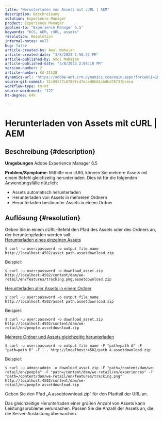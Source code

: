 ```yaml
---
title: "Herunterladen von Assets mit cURL | AEM"
description: Beschreibung
solution: Experience Manager
product: Experience Manager
applies-to: "Experience Manager 6.5"
keywords: "KCS, AEM, cURL, assets"
resolution: Resolution
internal-notes: null
bug: false
article-created-by: Amol Mahajan
article-created-date: "3/8/2023 1:58:32 PM"
article-published-by: Amol Mahajan
article-published-date: "3/8/2023 2:04:10 PM"
version-number: 2
article-number: KA-21528
dynamics-url: "https://adobe-ent.crm.dynamics.com/main.aspx?forceUCI=1&pagetype=entityrecord&etn=knowledgearticle&id=dc8a114f-b9bd-ed11-83ff-6045bd006268"
source-git-commit: 31c09277c8789fc47eced0b62a6dbd7873fbceca
workflow-type: tm+mt
source-wordcount: '127'
ht-degree: 64%

---
```


# Herunterladen von Assets mit cURL | AEM

## Beschreibung {#description}

<b>Umgebungen</b>
Adobe Experience Manager 6.5


<b>Problem/Symptome:</b>
Mithilfe von cURL können Sie mehrere Assets mit einem Befehl gleichzeitig herunterladen. Dies ist für die folgenden Anwendungsfälle nützlich:

- Assets automatisch herunterladen
- Herunterladen von Assets in mehreren Ordnern
- Herunterladen bestimmter Assets in einem Ordner



## Auflösung {#resolution}

Geben Sie in einem cURL-Befehl den Pfad des Assets oder des Ordners an, der heruntergeladen werden soll.<br>
<u>Herunterladen eines einzelnen Assets</u>


```
$ curl -u user:password -o output file name http://localhost:4502/asset path.assetdownload.zip
```


Beispiel:


```
$ curl -u user:password -o download_asset.zip http://localhost:4502/content/dam/we-retail/en/features/tracking.png.assetdownload.zip
```


<u>Herunterladen aller Assets in einem Ordner</u>


```
$ curl -u user:password -o output file name http://localhost:4502/asset path.assetdownload.zip
```


Beispiel:


```
$ curl -u user:password -o download_asset.zip http://localhost:4502/content/dam/we-retail/en/people.assetdownload.zip
```


<u>Mehrere Ordner und Assets gleichzeitig herunterladen</u>


```
$ curl -u user:password -o output file name -F "path=path A" -F "path=path B" -F ... http://localhost:4502/path A.assetdownload.zip
```


Beispiel:


```
$ curl -u admin:admin -o download_asset.zip -F "path=/content/dam/we-retail/en/people" -F "path=/content/dam/we-retail/en/experiences" -F "path=/content/dam/we-retail/en/features/tracking.png" http://localhost:4502/content/dam/we-retail/en/people.assetdownload.zip
```


Geben Sie den Pfad „A.assetdownload.zip“ für den Pfadteil der URL an.

Das gleichzeitige Herunterladen einer großen Anzahl von Assets kann Leistungsprobleme verursachen. Passen Sie die Anzahl der Assets an, die die Server-Auslastung überwachen.
